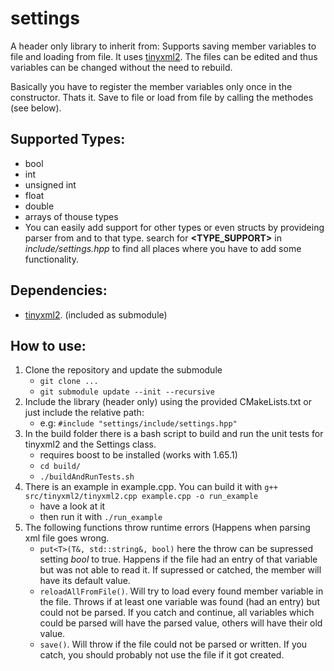 # settings
A header only library to inherit from: Supports saving member variables to file and loading from file. It uses [tinyxml2](https://github.com/leethomason/tinyxml2).
The files can be edited and thus variables can be changed without the need to rebuild.

Basically you have to register the member variables only once in the constructor. Thats it. Save to file or load from file by calling the methodes (see below).

## Supported Types:
 * bool
 * int
 * unsigned int
 * float
 * double
 * arrays of thouse types
 * You can easily add support for other types or even structs by provideing parser from and to that type. search for **<TYPE_SUPPORT>** in *include/settings.hpp* to find all places where you have to add some functionality.
 
## Dependencies:
 * [tinyxml2](https://github.com/leethomason/tinyxml2). (included as submodule)
 
## How to use:
 1. Clone the repository and update the submodule
    * `git clone ...`
    * `git submodule update --init --recursive`
 2. Include the library (header only) using the provided CMakeLists.txt or just include the relative path: 
    * e.g: `#include "settings/include/settings.hpp"`
 3. In the build folder there is a bash script to build and run the unit tests for tinyxml2 and the Settings class.
    * requires boost to be installed (works with 1.65.1)
    * `cd build/`
    * `./buildAndRunTests.sh`
 4. There is an example in example.cpp. You can build it with `g++ src/tinyxml2/tinyxml2.cpp example.cpp -o run_example`
    * have a look at it
    * then run it with `./run_example`
 5. The following functions throw runtime errors (Happens when parsing xml file goes wrong.
    * `put<T>(T&, std::string&, bool)` here the throw can be supressed setting *bool* to true. Happens if the file had an entry of that variable but was not able to read it. If supressed or catched, the member will have its default value.
    * `reloadAllFromFile()`. Will try to load every found member variable in the file. Throws if at least one variable was found (had an entry) but could not be parsed. If you catch and continue, all variables which could be parsed will have the parsed value, others will have their old value.
    * `save()`. Will throw if the file could not be parsed or written. If you catch, you should probably not use the file if it got created.
 
